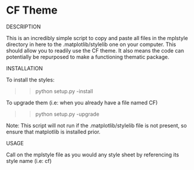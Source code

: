 # CF Theme

DESCRIPTION

This is an incredibly simple script to copy and paste all files in the mplstyle directory in here to the .matplotlib/stylelib one on your computer.
This should allow you to readily use the CF theme. It also means the code can potentially be repurposed to make a functioning thematic package.

INSTALLATION

To install the styles:
>> python setup.py -install

To upgrade them (i.e: when you already have a file named CF)
>> python setup.py -upgrade

Note: This script will not run if the .matplotlib/stylelib file is not present, so ensure that matplotlib is installed prior.

USAGE

Call on the mplstyle file as you would any style sheet by referencing its style name (i.e: cf)



